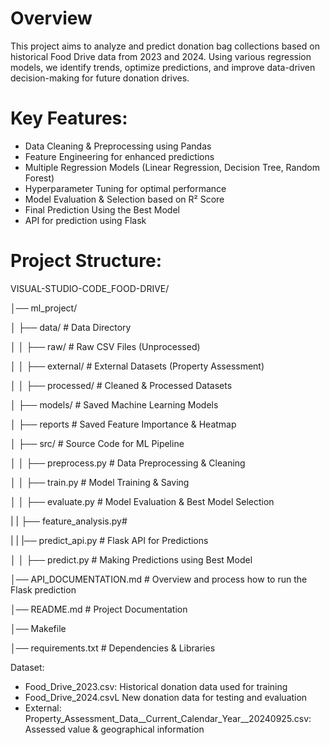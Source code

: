 # Overview
This project aims to analyze and predict donation bag collections based on historical Food Drive data from 2023 and 2024. Using various regression models, we identify trends, optimize predictions, and improve data-driven decision-making for future donation drives.

# Key Features:
- Data Cleaning & Preprocessing using Pandas
- Feature Engineering for enhanced predictions
- Multiple Regression Models (Linear Regression, Decision Tree, Random Forest)
- Hyperparameter Tuning for optimal performance
- Model Evaluation & Selection based on R² Score
- Final Prediction Using the Best Model
- API for prediction using Flask

# Project Structure:


VISUAL-STUDIO-CODE_FOOD-DRIVE/

│── ml_project/

│   ├── data/                  # Data Directory

│   │   ├── raw/               # Raw CSV Files (Unprocessed)

│   │   ├── external/          # External Datasets (Property Assessment)

│   │   ├── processed/         # Cleaned & Processed Datasets

│   ├── models/                # Saved Machine Learning Models

│   ├── reports                # Saved Feature Importance & Heatmap

│   ├── src/                   # Source Code for ML Pipeline

│   │   ├── preprocess.py      # Data Preprocessing & Cleaning

│   │   ├── train.py           # Model Training & Saving

│   │   ├── evaluate.py        # Model Evaluation & Best Model Selection

|   |   ├── feature_analysis.py# 

|   |   |── predict_api.py     # Flask API for Predictions

│   │   ├── predict.py         # Making Predictions using Best Model

│── API_DOCUMENTATION.md       # Overview and process how to run the Flask prediction

│── README.md                  # Project Documentation

│── Makefile                   

│── requirements.txt           # Dependencies & Libraries

Dataset:
- Food_Drive_2023.csv: Historical donation data used for training
- Food_Drive_2024.csvL New donation data for testing and evaluation
- External: Property_Assessment_Data__Current_Calendar_Year__20240925.csv: Assessed value & geographical information
